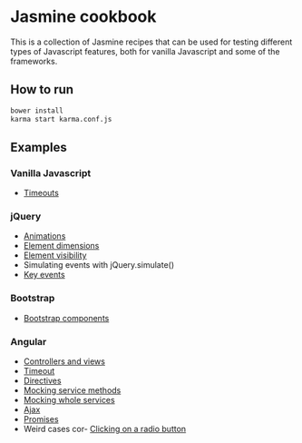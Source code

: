 # Jasmine cookbook

This is a collection of Jasmine recipes that can be used for testing different types of Javascript features, both for
vanilla Javascript and some of the frameworks.

## How to run

```sh
bower install
karma start karma.conf.js
```

## Examples

### Vanilla Javascript

- [Timeouts](examples/vanilla/TimeoutSpec.js)

### jQuery

- [Animations](examples/jquery/AnimationSpec.js)
- [Element dimensions](examples/jquery/DimensionSpec.js)
- [Element visibility](examples/jquery/VisibleSelectorSpec.js)
- Simulating events with jQuery.simulate()
 - [Key events](examples/jquery/KeyEventSpec.js)

### Bootstrap

- [Bootstrap components](examples/bootstrap/DropdownSpec.js)

### Angular

- [Controllers and views](examples/angular/ControllerViewSpec.js)
- [Timeout](examples/angular/TimeoutSpec.js)
- [Directives](examples/angular/DirectiveSpec.js)
- [Mocking service methods](examples/angular/MockServiceMethodSpec.js)
- [Mocking whole services](examples/angular/MockServiceSpec.js)
- [Ajax](examples/angular/HttpSpec.js)
- [Promises](examples/angular/PromiseSpec.js)
- Weird cases
  cor- [Clicking on a radio button](examples/angular/RadioButtonClickSpec.js)